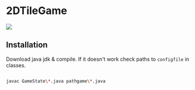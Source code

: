 # 2DTileGame

![](Mission-to-Mars-Game.gif)


## Installation

Download java jdk & compile.
If it doesn't work check paths to `configfile` in classes.

```bash

javac GameState\*.java pathgame\*.java

```
